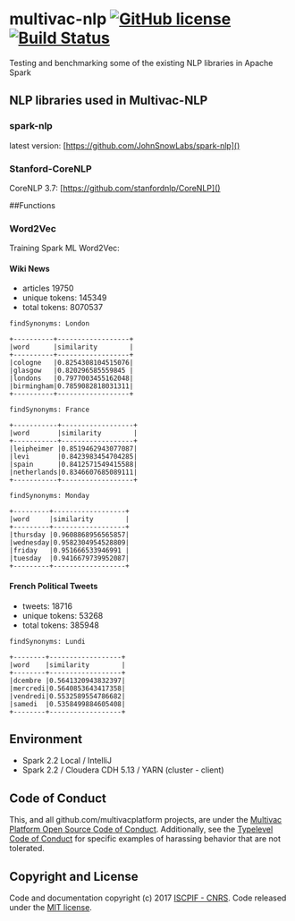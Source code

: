 # multivac-nlp [![GitHub license](https://img.shields.io/badge/license-MIT-blue.svg)](https://github.com/multivacplatform/es-punchcard/blob/master/LICENSE.md) [![Build Status](https://travis-ci.org/multivacplatform/multivac-nlp.svg?branch=master)](https://travis-ci.org/multivacplatform/multivac-nlp)

Testing and benchmarking some of the existing NLP libraries in Apache Spark

## NLP libraries used in Multivac-NLP
### spark-nlp
latest version: [https://github.com/JohnSnowLabs/spark-nlp]()
### Stanford-CoreNLP
CoreNLP 3.7: [https://github.com/stanfordnlp/CoreNLP]()


##Functions
### Word2Vec
Training Spark ML Word2Vec:

#### Wiki News

* articles 19750
* unique tokens: 145349
* total tokens: 8070537

```
findSynonyms: London

+----------+------------------+
|word      |similarity        |
+----------+------------------+
|cologne   |0.8254308104515076|
|glasgow   |0.820296585559845 |
|londons   |0.7977003455162048|
|birmingham|0.7859082818031311|
+----------+------------------+

findSynonyms: France

+-----------+------------------+
|word       |similarity        |
+-----------+------------------+
|leipheimer |0.8519462943077087|
|levi       |0.8423983454704285|
|spain      |0.8412571549415588|
|netherlands|0.8346607685089111|
+-----------+------------------+

findSynonyms: Monday

+---------+------------------+
|word     |similarity        |
+---------+------------------+
|thursday |0.9608868956565857|
|wednesday|0.9582304954528809|
|friday   |0.951666533946991 |
|tuesday  |0.9416679739952087|
+---------+------------------+
```
#### French Political Tweets
* tweets: 18716
* unique tokens: 53268
* total tokens: 385948

```
findSynonyms: Lundi

+--------+------------------+
|word    |similarity        |
+--------+------------------+
|dcembre |0.5641320943832397|
|mercredi|0.5640853643417358|
|vendredi|0.5532589554786682|
|samedi  |0.5358499884605408|
+--------+------------------+
```



## Environment

* Spark 2.2 Local / IntelliJ
* Spark 2.2 / Cloudera CDH 5.13 / YARN (cluster - client)

## Code of Conduct

This, and all github.com/multivacplatform projects, are under the [Multivac Platform Open Source Code of Conduct](https://github.com/multivacplatform/code-of-conduct/blob/master/code-of-conduct.md). Additionally, see the [Typelevel Code of Conduct](http://typelevel.org/conduct) for specific examples of harassing behavior that are not tolerated.

## Copyright and License

Code and documentation copyright (c) 2017 [ISCPIF - CNRS](http://iscpif.fr). Code released under the [MIT license](https://github.com/multivacplatform/multivac-nlp/blob/master/LICENSE).
